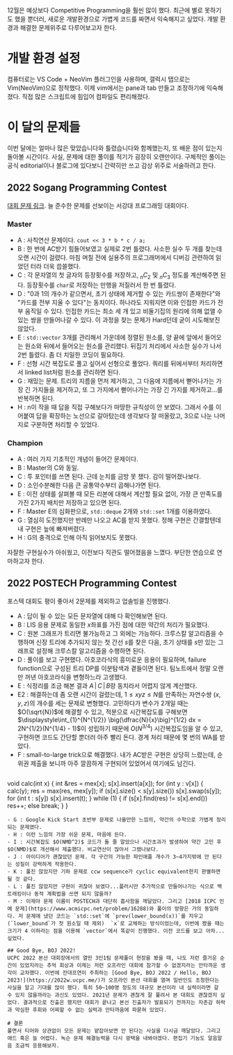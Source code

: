 12월은 예상보다 Competitive Programming을 훨씬 많이 했다. 최근에 별로 못하기도 했을 뿐더러, 새로운 개발환경으로 가볍게 코드를 짜면서 익숙해지고 싶었다. 개발 환경과 해결한 문제위주로 다루어보고자 한다.

# 개발 환경 설정
컴퓨터로는 VS Code + NeoVim 플러그인을 사용하며, 갤럭시 탭으로는 Vim(NeoVim)으로 정착했다. 이제 vim에서는 pane과 tab 만들고 조정하기에 익숙해졌다. 직접 많은 스크립트에 힘입어 컴파일도 편리해졌다.

# 이 달의 문제들
이번 달에는 얼마나 많은 맞았습니다와 틀렸습니다와 함께했는지, 또 배운 점이 있는지 돌아볼 시간이다. 사실, 문제에 대한 풀이를 적기가 굉장히 오랜만이다. 구체적인 풀이는 공식 editorial이나 블로그에 있다보니 간략히만 쓰고 감상 위주로 서술하려고 한다.

## 2022 Sogang Programming Contest
[대회 문제 링크](https://www.acmicpc.net/category/697). 늘 준수한 문제를 선보이는 서강대 프로그래밍 대회이다.

### Master
- A : 사칙연산 문제이다. `cout << 3 * b * c / a;`
- B : 한 번에 AC받기 힘들어보였고 실제로 2번 틀렸다. 사소한 실수 두 개를 찾는데 오랜 시간이 걸렸다. 마침 며칠 전에 실용주의 프로그래머에서 디버깅 관련하여 읽었던 터라 더욱 씁쓸했다.
- C : 각 문자열의 첫 글자의 등장횟수를 저장하고, $_nC_2$ 및 $_nC_3$ 정도를 계산해주면 된다. 등장횟수를 `char`로 저장하는 만행을 저질러서 한 번 틀렸다.
- D : "0과 1의 개수가 같으면서, 초기 상태에 제거할 수 있는 카드쌍이 존재한다"와 "카드를 전부 지울 수 있다"는 동치이다. 하나라도 지워지면 이와 인접한 카드가 전부 움직일 수 있다. 인접한 카드는 최소 세 개 있고 비둘기집의 원리에 의해 없앨 수 있는 쌍을 만들어나갈 수 있다. 이 과정을 찾는 문제가 Hard던데 굳이 시도해보진 않았다.
- E : `std::vector` 3개를 관리해서 가운데에 정렬된 원소를, 양 끝에 앞에서 들어오는 원소와 뒤에서 들어오는 원소를 관리했다. 뒤집기 처리에서 사소한 실수가 나서 2번 틀렸다. 좀 더 치밀한 코딩이 필요하다.
- F : 선형 시간 복잡도로 풀고 싶어서 선형으로 풀었다. 쿼리를 뒤에서부터 처리하면서 linked list처럼 원소를 관리하면 된다.
- G : 재밌는 문제. 트리의 지름을 먼저 제거하고, 그 다음에 지름에서 뻗어나가는 가장 긴 가지들을 제거하고, 또 그 가지에서 뻗어나가는 가장 긴 가지를 제거하고...를 반복하면 된다.
- H : n이 작을 때 답을 직접 구해보다가 마땅한 규칙성이 안 보였다. 그래서 수를 이어붙여 답을 확장하는 노선으로 갈아탔는데 생각보다 잘 떠올랐고, 3으로 나눈 나머지로 구분하면 처리할 수 있었다.

### Champion
- A : 여러 가지 기초적인 개념이 들어간 문제이다.
- B : Master의 C와 동일.
- C : 투 포인터를 쓰면 된다. 근데 눈치를 금방 못 챘다. 감이 떨어졌나보다.
- D : 소인수분해한 다음 큰 공통약수부터 곱해나가면 된다.
- E : 이전 상태를 살펴볼 때 모든 리본에 대해서 계산할 필요 없이, 가장 큰 만족도를 가진 2가지 배치만 저장하고 있으면 된다.
- F : Master E의 심화판으로, `std::deque` 2개와 `std::set` 1개를 이용하였다.
- G : 열심히 도전했지만 반례만 나오고 AC를 받지 못했다. 정해 구현은 간결할텐데 내 구현은 늪에 빠져버렸다.
- H : G의 충격으로 인해 아직 읽어보지도 못했다.

자잘한 구현실수가 아쉬웠고, 이전보다 직관도 떨어졌음을 느꼈다. 부단한 연습으로 연마하고자 한다.

## 2022 POSTECH Programming Contest
포스텍 대회도 평이 좋아서 2문제를 제외하고 업솔빙을 진행했다.

- A : 답이 될 수 있는 모든 문자열에 대해 다 확인해보면 된다.
- B : LIS 응용 문제로 동일한 $x$좌표를 가진 점에 대한 약간의 처리가 필요했다.
- C : 원본 그래프가 트리면 불가능하고 그 외에는 가능하다. 크루스칼 알고리즘을 수행하며 신장 트리에 추가되지 않는 첫 간선 $s$를  찾은 다음, 초기 상태를 $s$만 있는 그래프로 설정해 크루스칼 알고리즘을 수행하면 된다.
- D : 풀이를 보고 구현했다. 아호코라식의 흥미로운 응용이 필요하며, failure function으로 구성된 트리 DP를 이분탐색과 곁들이면 된다. 팀노트에서 정말 오랜만 꺼낸 아호코라식을 변형하느라 고생했다.
- E : 식정리를 조금 해본 결과 $A \,\vert\, C \,\vert\, B$랑 동치라서 어렵지 않게 계산했다.
- E2 : 해결하는데 좀 오랜 시간이 걸렸는데, $1 \leq xyz \leq N$를 만족하는 자연수쌍 $(x, y, z)$의 개수를 세는 문제로 변형했다. 고민하다가 변수가 2개일 때는 $O(\sqrt{N})$에 해결할 수 있고, 적분으로 시간복잡도를 구해보면 $\displaystyle\int_{1}^{N^{1/2}} \big(\dfrac{N}{x}\big)^{1/2} dx = 2N^{1/2}(N^{1/4} - 1)$이 성립하기 때문에 $O(N^{3/4})$ 시간복잡도임을 알 수 있고, 구현하면 코드도 간단할 뿐더러 아주 빨리 돈다. 경계 처리 때문에 몇 번의 WA를 받았다.
- F : small-to-large trick으로 해결했다. 내가 AC받은 구현은 상당히 느렸는데, 순위권 제출을 보니까 아주 깔끔하게 구현되어 있었어서 여기에도 남긴다.
  ```c++
void calc(int x) {
  int &res = mex[x];
  s[x].insert(a[x]);
  for (int y : v[x]) {
    calc(y);
    res = max(res, mex[y]);
    if (s[x].size() < s[y].size())
      s[x].swap(s[y]);
    for (int t : s[y])
      s[x].insert(t);
  }
  while (1) {
    if (s[x].find(res) != s[x].end())
      res++;
    else
      break;
  }
}
```
- G : Google Kick Start 초반부 문제로 나올만한 느낌의, 약간의 수학으로 가볍게 정리되는 문제였다.
- H : 이런 느낌의 가장 쉬운 문제, 마음에 든다.
- I : 시간복잡도 $O(NMD^2)$ 코드가 돌 줄 알았으나 시간초과가 발생하여 약간 고민 후 $O(NMD)$로 개선해서 제출했다. 비교연산이 많아서 그랬나보다.
- J : 아이디어가 괜찮았던 문제. 각 구간의 가능한 파인애플 개수가 3~4가지밖에 안 된다는 성질이 강력하게 작용한다.
- K : 풀진 않았지만 기하 문제로 ccw sequence가 cyclic equivalent한지 판별하면 될 것 같다.
- L : 풀진 않았지만 구현이 귀찮아 보였다...플러시만 추가적으로 만들어나가는 식으로 백트래킹이나 동적 계획법을 쓰면 되지 않을까?
- M : 이제야 문제 이름이 POSTECH과 대단히 흡사함을 깨달았다. 그리고 [2018 ICPC 인예 문제](https://www.acmicpc.net/problem/16288)와 풀이의 방향은 거의 동일하다. 저 문제에 냈던 코드는 `std::set`에 `prev(lower_bound(x))`를 지우고 (`lower_bound`가 첫 원소일 때 제외)  `x`로 교체하는 방식이었는데, 이번에 짰을 때는 크기가 4 이하라는 점을 이용해 `vector`에서 똑같이 진행했다. 이전 코드를 보고 아차...싶었다.

## Good Bye, BOJ 2022!
UCPC 2022 본선 대회장에서의 열띤 3인1팀 문제풀이 현장을 봤을 때, 나도 저런 즐거운 순간이 있었지라는 추억 회상과 이제는 저런 오프라인 대회에 참가할 수 없겠지라는 안타까운 생각이 교차했다. 이번에 전대프연이 주최하는 [Good Bye, BOJ 2022 / Hello, BOJ 2023!](https://2022w.ucpc.me/)가 오프라인 본선 대회를 열며 일반인도 초청한다는 사실을 알고 기대를 많이 했다. 특히 50~100명 정도의 대규모 본선이라 내 실력이라면 갈 수 있지 않을까라는 과신도 있었다. 2021년 문제가 괜찮게 잘 풀려서 본 대회도 괜찮겠지 싶었다. 결과적으로 진출은 했지만 대회가 끝나고 본선 진출자가 발표되기 전까지는 자존감 하락과 막심한 후회와 어찌할 수 없는 실력과 안타까움에 파묻혀 있었다.

# 결론
풀면서 티어와 상관없이 모든 문제는 얕잡아보면 안 된다는 사실을 다시금 깨달았다. 그리고 애드 혹은 늘 어렵다. 녹슨 문제 해결능력을 다시 광택을 내봐야겠다. 편집기 기능도 알음알음 조금씩 응용해보자.
